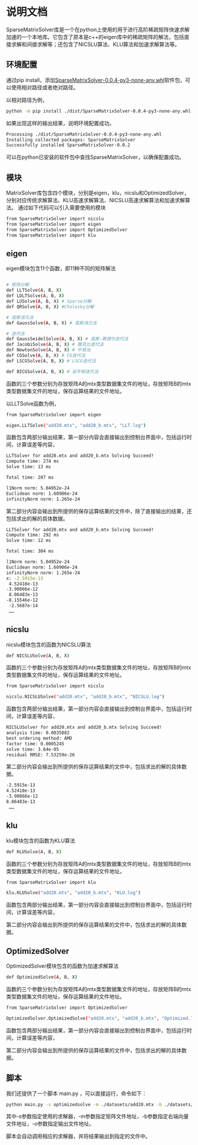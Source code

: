 # 说明文档

SparseMatrixSolver库是一个在python上使用的用于进行高阶稀疏矩阵快速求解加速的一个本地库。它包含了原本是c++的eigen库中的稀疏矩阵的解法，包括直接求解和间接求解等；还包含了NICSLU算法、KLU算法和加速求解算法等。

## 环境配置

通过pip install，添加[SparseMatrixSolver-0.0.4-py3-none-any.whl](dist/SparseMatrixSolver-0.0.4-py3-none-any.whl)软件包，可以使用相对路径或者绝对路径。

以相对路径为例，

```sh
python -m pip install ./dist/SparseMatrixSolver-0.0.4-py3-none-any.whl
```

如果出现这样的输出结果，说明环境配置成功。

```sh
Processing ./dist/SparseMatrixSolver-0.0.4-py3-none-any.whl
Installing collected packages: SparseMatrixSolver
Successfully installed SparseMatrixSolver-0.0.2
```

可以在python已安装的软件包中查找SparseMatrixSolver，以确保配置成功。

## 模块

MatrixSolver库包含四个模块，分别是eigen，klu，nicslu和OptimizedSolver，分别对应传统求解算法、KLU高速求解算法、NICSLU高速求解算法和加速求解算法。
通过如下代码可以引入需要使用的模块

```sh
from SparseMatrixSolver import nicslu
from SparseMatrixSolver import eigen
from SparseMatrixSolver import OptimizedSolver
from SparseMatrixSolver import klu
```

## eigen

eigen模块包含11个函数，即11种不同的矩阵解法

```sh

# 矩阵分解
def LLTSolve(A, B, X)
def LDLTSolve(A, B, X)
def LUSolve(A, B, X) # Sparse分解
def QRSolve(A, B, X) #Cholesky分解

# 高斯消元法
def GaussSolve(A, B, X) # 高斯消元法

# 迭代法
def GaussSeidelSolve(A, B, X) # 高斯-赛德尔迭代法
def JacobiSolve(A, B, X) # 雅克比迭代法
def NewtonSolve(A, B, X) # 牛顿法
def CGSolve(A, B, X) # CG迭代法
def LSCGSolve(A, B, X) # LSCG迭代法

def BICGSolve(A, B, X) # 拟牛顿迭代法
```

函数的三个参数分别为存放矩阵A的mtx类型数据集文件的地址，存放矩阵B的mtx类型数据集文件的地址，保存运算结果的文件地址。

以LLTSolve函数为例，
```sh
from SparseMatrixSolver import eigen

eigen.LLTSolve("add20.mtx", "add20_b.mtx", "LLT.log")
```
函数包含两部分输出结果，第一部分内容会直接输出到控制台界面中，包括运行时间，计算误差等内容，

```sh
LLTSolver for add20.mtx and add20_b.mtx Solving Succeed!
Compute time: 274 ms
Solve time: 13 ms

Total time: 287 ms

l1Norm norm: 5.04952e-24
Euclidean norm: 1.60906e-24
infinityNorm norm: 1.265e-24
```

第二部分内容会输出到所提供的保存运算结果的文件中，除了直接输出的结果，还包括求出的解的具体数据。

```sh
LLTSolver for add20.mtx and add20_b.mtx Solving Succeed!
Compute time: 292 ms
Solve time: 12 ms

Total time: 304 ms

l1Norm norm: 5.04952e-24
Euclidean norm: 1.60906e-24
infinityNorm norm: 1.265e-24
x: -2.5915e-13
 4.52418e-13
-3.90866e-12
 8.06483e-13
-8.15546e-12
 -2.5687e-14
 ……
 ```
## nicslu

nicslu模块包含的函数为NICSLU算法

```sh
def NICSLUSolve(A, B, X)
```

函数的三个参数分别为存放矩阵A的mtx类型数据集文件的地址，存放矩阵B的mtx类型数据集文件的地址，保存运算结果的文件地址。

```sh
from SparseMatrixSolver import nicslu

nicslu.NICSLUSolve("add20.mtx", "add20_b.mtx", "NICSLU.log")
```
函数包含两部分输出结果，第一部分内容会直接输出到控制台界面中，包括运行时间，计算误差等内容，

```sh
NICSLUSolver for add20.mtx and add20_b.mtx Solving Succeed!
analysis time: 0.0035882
best ordering method: AMD
factor time: 0.0005245
solve time: 3.64e-05
residual RMSE: 7.53259e-26
```

第二部分内容会输出到所提供的保存运算结果的文件中，包括求出的解的具体数据。

```sh
-2.5915e-13
4.52418e-13
-3.90866e-12
8.06483e-13
 ……
 ```


## klu

klu模块包含的函数为KLU算法

```sh
def KLUSolve(A, B, X)
```


函数的三个参数分别为存放矩阵A的mtx类型数据集文件的地址，存放矩阵B的mtx类型数据集文件的地址，保存运算结果的文件地址。

```sh    
from SparseMatrixSolver import klu

klu.KLUSolve("add20.mtx", "add20_b.mtx", "KLU.log")
```
函数包含两部分输出结果，第一部分内容会直接输出到控制台界面中，包括运行时间，计算误差等内容，

第二部分内容会输出到所提供的保存运算结果的文件中，包括求出的解的具体数据。

## OptimizedSolver

OptimizedSolver模块包含的函数为加速求解算法

```sh
def OptimizedSolve(A, B, X)
```

函数的三个参数分别为存放矩阵A的mtx类型数据集文件的地址，存放矩阵B的mtx类型数据集文件的地址，保存运算结果的文件地址。

```sh
from SparseMatrixSolver import OptimizedSolver

OptimizedSolver.OptimizedSolve("add20.mtx", "add20_b.mtx", "Optimized.log")
```
函数包含两部分输出结果，第一部分内容会直接输出到控制台界面中，包括运行时间，计算误差等内容，

第二部分内容会输出到所提供的保存运算结果的文件中，包括求出的解的具体数据。

## 脚本

我们还提供了一个脚本 main.py ，可以直接运行，命令如下：

```sh
python main.py -s optimizedsolve -m ./datasets/add20.mtx -b ./datasets/add20_b.mtx -o ./output_x.dat
```

其中-s参数指定使用的求解器，-m参数指定矩阵文件地址，-b参数指定右端向量文件地址，-o参数指定输出文件地址。

脚本会自动调用相应的求解器，并将结果输出到指定的文件中。

